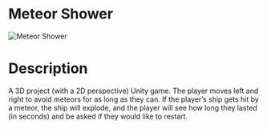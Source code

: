 # Meteor Shower
![Meteor Shower](https://imgur.com/pd1yyzJ.png)
# Description
A 3D project (with a 2D perspective) Unity game. The player moves left and right to avoid meteors for as long as they can. If the player’s ship 
gets hit by a meteor, the ship will explode, and the player will see how long they lasted (in seconds) and be asked if they would like to restart.
